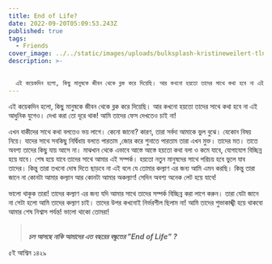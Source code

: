 ```yaml
---
title: End of Life?
date: 2022-09-20T05:09:53.243Z
published: true
tags:
  - Friends
cover_image: ../../static/images/uploads/bulksplash-kristineweilert-tlnrtxied7k.jpg
description: >-
  

  এই কয়েকদিন হলো, কিছু মানুষকে জীবন থেকে ব্লক করে দিয়েছি। আর কখনো হয়তো তাদের সাথে কথা হবে না এই আধুনিক যুগেও। দেখা করা তো দূরে থাক! আমি তাদের ফেস দেখতেও চাই না!
---
```



এই কয়েকদিন হলো, কিছু মানুষকে জীবন থেকে ব্লক করে দিয়েছি। আর কখনো হয়তো তাদের সাথে কথা হবে না এই আধুনিক যুগেও। দেখা করা তো দূরে থাক! আমি তাদের ফেস দেখতেও চাই না!



এখন বাকীদের সাথে কথা বলতেও ভয় লাগে। কেনো জানো? কারণ, তারা সর্বদা আমাকে ভুল বুঝে। যেকোন বিষয় নিয়ে। যাদের সাথে সবকিছু নির্দ্বিধায় বলতে পারতাম ,জোর করে শুনাতে পারতাম তারা এখন মুক্ত। তাদের মত। তাতে অবশ্য তাদের কিছু যায় আসে না। মাঝখান থেকে এভাবে আস্তে আস্তে হয়তো কথা বলা ও কমে যাবে, যোগাযোগ বিচ্ছিন্ন হয়ে যাবে। শেষ হয়ে যাবে তাদের সাথে আমার এই সম্পর্ক। হয়তো নতুন মানুষদের সাথে পরিচয় হবে ভুলে যাব তাদের। কিন্তু তারা তখনো দোষ দিতে ছাড়বে না এই বলে যে তোমার কল্যাণ এর জন্য আমি এমন করছি। কিন্তু তারা জানে না কোনটা আমার কল্যান আর কোনটা আমার অকল্যাণ! সেদিন অবশ্য অনেক লেট হয়ে যাবে!



ভালো থাকুক তারা! তাদের কল্যাণ এর জন্য যদি আমার সাথে তাদের সম্পর্ক বিচ্ছিন্ন করা লাগে করুন। তারা যেটা জানে না সেটা হলো আমি তাদের কল্যাণ চাই। তাদের উপর কখনোই নির্ভরশীল ছিলাম না! আমি তাদের শুভাকাঙ্খী হয়ে থাকবো আমার শেষ নিশ্বাস পর্যন্ত! ভালো থাকো তোমরা!

> \
> ***চল আসছে নাকি আমাদের এত বছরের বন্ধুতের "End of Life" ?***



৫ই আশ্বিন ১৪২৯